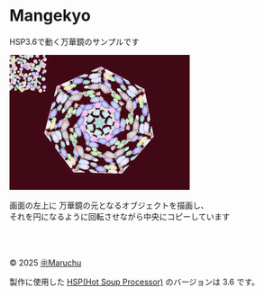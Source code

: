 # Mangekyo
HSP3.6で動く万華鏡のサンプルです<br>

<img src="Sample1.gif">

画面の左上に 万華鏡の元となるオブジェクトを描画し、<br>
それを円になるように回転させながら中央にコピーしています

<br>
<br>

© 2025 [㊥Maruchu](http://maruchu.nobody.jp/ "㊥Maruchu")

製作に使用した [HSP(Hot Soup Processor)](https://hsp.tv/ "HSP3") のバージョンは 3.6 です。



